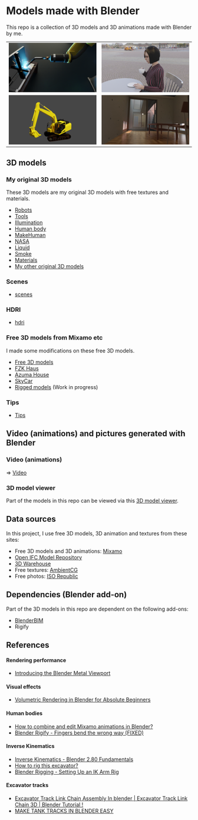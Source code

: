 # Models made with Blender

This repo is a collection of 3D models and 3D animations made with Blender by me.

<table>
  <tr>
    <td>
      <img src="./doc/robot_welding.png" width=500>
    </td>
    <td>
      <img src="./doc/makehuman_woman.png" width=500>
    </td>
  </tr>  
    <tr>
    <td>
<img src='./doc/PC120_IK.png' width=500>
    </td>
    <td>
<img src="./doc/AzumaHouse.jpg" width=500>
    </td>
  </tr>
</table>
    
## 3D models

### My original 3D models

These 3D models are my original 3D models with free textures and materials.

- [Robots](./robots)
- [Tools](./tools)
- [Illumination](./illumination)
- [Human body](./human_body)
- [MakeHuman](./makehuman)
- [NASA](./NASA)
- [Liquid](./liquid)
- [Smoke](./smoke)
- [Materials](./materials)
- [My other original 3D models](./my_original)

### Scenes

- [scenes](./scenes)

### HDRI

- [hdri](./hdri)

### Free 3D models from Mixamo etc

I made some modifications on these free 3D models.

- [Free 3D models](./modified)
- [FZK Haus](./modified/FZKHaus.md)
- [Azuma House](./modified/AzumaHouse.md)
- [SkyCar](./modified/SkyCar.md)
- [Rigged models](./rigged_models) (Work in progress)

### Tips

- [Tips](./tips)

## Video (animations) and pictures generated with Blender

### Video (animations)

=> [Video](./doc/VIDEO.md)

### 3D model viewer

Part of the models in this repo can be viewed via this [3D model viewer](https://araobp.github.io/blender-3d/gltf/viewer.html).

## Data sources

In this project, I use free 3D models, 3D animation and textures from these sites:

- Free 3D models and 3D animations: [Mixamo](https://www.mixamo.com/)
- [Open IFC Model Repository](http://openifcmodel.cs.auckland.ac.nz/)
- [3D Warehouse](https://3dwarehouse.sketchup.com/)
- Free textures: [AmbientCG](https://ambientcg.com/)
- Free photos: [ISO Republic](https://isorepublic.com/)

## Dependencies (Blender add-on)

Part of the 3D models in this repo are dependent on the following add-ons:

- [BlenderBIM](https://blenderbim.org/)
- Rigify

## References

#### Rendering performance

- [Introducing the Blender Metal Viewport](https://code.blender.org/2023/01/introducing-the-blender-metal-viewport/?utm_source=www-homepage)

#### Visual effects

- [Volumetric Rendering in Blender for Absolute Beginners](https://www.youtube.com/watch?v=xP5MuZOjfew)

#### Human bodies

- [How to combine and edit Mixamo animations in Blender?](https://youtu.be/fLfjHzJy2A0)
- [Blender Rigify - Fingers bend the wrong way (FIXED)](https://youtu.be/Lw32kq4Q7Ag)

#### Inverse Kinematics

- [Inverse Kinematics - Blender 2.80 Fundamentals](https://youtu.be/S-2v_CKmVE8)
- [How to rig this excavator?](https://blender.stackexchange.com/questions/247317/how-to-rig-this-excavator)
- [Blender Rigging - Setting Up an IK Arm Rig](https://youtu.be/vZaNZhAoMts)

#### Excavator tracks

- [Excavator Track Link Chain Assembly In blender | Excavator Track Link Chain 3D | Blender Tutorial !](https://youtu.be/1sUpFJrLLXA)
- [MAKE TANK TRACKS IN BLENDER EASY](https://youtu.be/FqfIfEx5Eb8)
